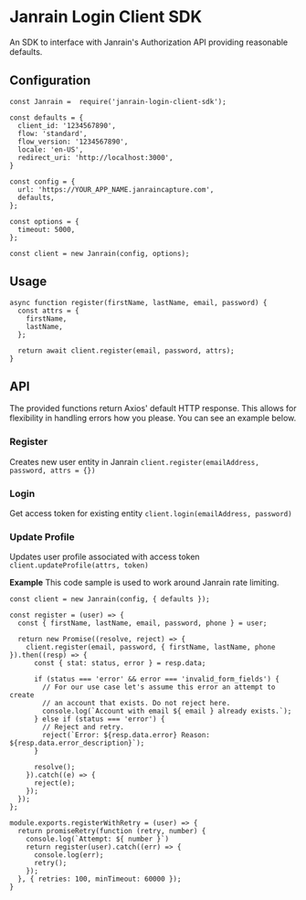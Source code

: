 # Janrain Login Client SDK

An SDK to interface with Janrain's Authorization API providing reasonable defaults.

## Configuration
```
const Janrain =  require('janrain-login-client-sdk');

const defaults = {
  client_id: '1234567890',
  flow: 'standard',
  flow_version: '1234567890',
  locale: 'en-US',
  redirect_uri: 'http://localhost:3000',
}

const config = {
  url: 'https://YOUR_APP_NAME.janraincapture.com',
  defaults,
};

const options = {
  timeout: 5000,
};

const client = new Janrain(config, options);
```

## Usage
```
async function register(firstName, lastName, email, password) {
  const attrs = {
    firstName,
    lastName,
  };

  return await client.register(email, password, attrs);
}
```

## API

The provided functions return Axios' default HTTP response. This allows for flexibility in handling errors
how you please. You can see an example below.

### Register
Creates new user entity in Janrain
`client.register(emailAddress, password, attrs = {})`

### Login
Get access token for existing entity
`client.login(emailAddress, password)`

### Update Profile
Updates user profile associated with access token
`client.updateProfile(attrs, token)`

**Example**
This code sample is used to work around Janrain rate limiting.
```
const client = new Janrain(config, { defaults });

const register = (user) => {
  const { firstName, lastName, email, password, phone } = user;

  return new Promise((resolve, reject) => {
    client.register(email, password, { firstName, lastName, phone }).then((resp) => {
      const { stat: status, error } = resp.data;

      if (status === 'error' && error === 'invalid_form_fields') {
        // For our use case let's assume this error an attempt to create
        // an account that exists. Do not reject here.
        console.log(`Account with email ${ email } already exists.`);
      } else if (status === 'error') {
        // Reject and retry.
        reject(`Error: ${resp.data.error} Reason: ${resp.data.error_description}`);
      }

      resolve();
    }).catch((e) => {
      reject(e);
    });
  });
};

module.exports.registerWithRetry = (user) => {
  return promiseRetry(function (retry, number) {
    console.log(`Attempt: ${ number }`)
    return register(user).catch((err) => {
      console.log(err);
      retry();
    });
  }, { retries: 100, minTimeout: 60000 });
}
```
